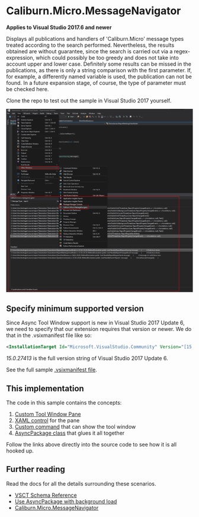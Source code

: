 # Caliburn.Micro.MessageNavigator

**Applies to Visual Studio 2017.6 and newer**

Displays all publications and handlers of 'Caliburn.Micro' message types treated according to the search performed.
Nevertheless, the results obtained are without guarantee, since the search is carried out via a regex-expression, which could possibly be too greedy and does not take into account upper and lower case. Definitely some results can be missed in the publications, as there is only a string comparison with the first parameter. If, for example, a differently named variable is used, the publication can not be found. In a future expansion stage, of course, the type of parameter must be checked here.

Clone the repo to test out the sample in Visual Studio 2017 yourself.

![Tool Window](art/tool-window.png)

## Specify minimum supported version
Since Async Tool Window support is new in Visual Studio 2017 Update 6, we need to specify that our extension requires that version or newer. We do that in the .vsixmanifest file like so:

```xml
<InstallationTarget Id="Microsoft.VisualStudio.Community" Version="[15.0.27413, 16.0)" />
```

*15.0.27413* is the full version string of Visual Studio 2017 Update 6.

See the full sample [.vsixmanifest file](src/source.extension.vsixmanifest).

## This implementation
The code in this sample contains the concepts:

1. [Custom Tool Window Pane](src/ToolWindows/MessageNavigatorToolWindow.cs)
2. [XAML control](src/ToolWindows/MessageNavigatorToolWindow.xaml) for the pane
3. [Custom command](src/Commands/ShowToolWindow.cs) that can show the tool window
4. [AsyncPackage class](src/MyPackage.cs) that glues it all together

Follow the links above directly into the source code to see how it is all hooked up.

## Further reading
Read the docs for all the details surrounding these scenarios.

* [VSCT Schema Reference](https://docs.microsoft.com/en-us/visualstudio/extensibility/vsct-xml-schema-reference)
* [Use AsyncPackage with background load](https://docs.microsoft.com/en-us/visualstudio/extensibility/how-to-use-asyncpackage-to-load-vspackages-in-the-background)
* [Caliburn.Micro.MessageNavigator](https://github.com/htochenhagen/CaliburnMicroMessageNavigator)